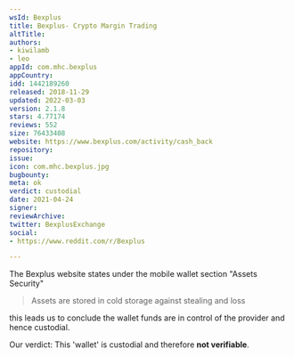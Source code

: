 ```yaml
---
wsId: Bexplus
title: Bexplus- Crypto Margin Trading
altTitle: 
authors:
- kiwilamb
- leo
appId: com.mhc.bexplus
appCountry: 
idd: 1442189260
released: 2018-11-29
updated: 2022-03-03
version: 2.1.8
stars: 4.77174
reviews: 552
size: 76433408
website: https://www.bexplus.com/activity/cash_back
repository: 
issue: 
icon: com.mhc.bexplus.jpg
bugbounty: 
meta: ok
verdict: custodial
date: 2021-04-24
signer: 
reviewArchive: 
twitter: BexplusExchange
social:
- https://www.reddit.com/r/Bexplus

---
```


The Bexplus website states under the mobile wallet section "Assets Security"

> Assets are stored in cold storage against stealing and loss

this leads us to conclude the wallet funds are in control of the provider and
hence custodial.

Our verdict: This 'wallet' is custodial and therefore **not verifiable**.
